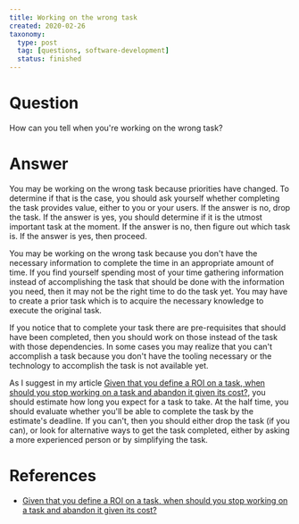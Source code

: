 ```yaml
---
title: Working on the wrong task
created: 2020-02-26
taxonomy:
  type: post
  tag: [questions, software-development]
  status: finished
---
```


# Question
How can you tell when you're working on the wrong task?

# Answer
You may be working on the wrong task because priorities have changed. To determine if that is the case, you should ask yourself whether completing the task provides value, either to you or your users. If the answer is no, drop the task. If the answer is yes, you should determine if it is the utmost important task at the moment. If the answer is no, then figure out which task is. If the answer is yes, then proceed.

You may be working on the wrong task because you don't have the necessary information to complete the time in an appropriate amount of time. If you find yourself spending most of your time gathering information instead of accomplishing the task that should be done with the information you need, then it may not be the right time to do the task yet. You may have to create a prior task which is to acquire the necessary knowledge to execute the original task.

If you notice that to complete your task there are pre-requisites that should have been completed, then you should work on those instead of the task with those dependencies. In some cases you may realize that you can't accomplish a task because you don't have the tooling necessary or the technology to accomplish the task is not available yet.

As I suggest in my article [Given that you define a ROI on a task, when should you stop working on a task and abandon it given its cost?](../../01/03/article.md), you should estimate how long you expect for a task to take. At the half time, you should evaluate whether you'll be able to complete the task by the estimate's deadline. If you can't, then you should either drop the task (if you can), or look for alternative ways to get the task completed, either by asking a more experienced person or by simplifying the task.

# References
* [Given that you define a ROI on a task, when should you stop working on a task and abandon it given its cost?](../../01/03/article.md)
